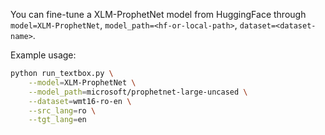 You can fine-tune a XLM-ProphetNet model from HuggingFace through ``model=XLM-ProphetNet``, ``model_path=<hf-or-local-path>``, ``dataset=<dataset-name>``. 

Example usage:

```bash
python run_textbox.py \
    --model=XLM-ProphetNet \
    --model_path=microsoft/prophetnet-large-uncased \
    --dataset=wmt16-ro-en \
    --src_lang=ro \
    --tgt_lang=en
```

